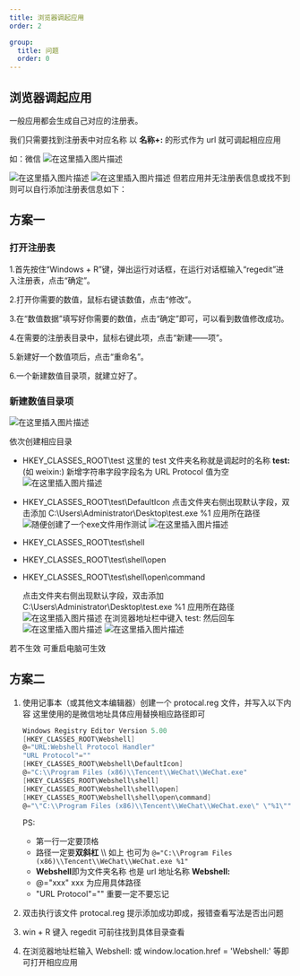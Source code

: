 ```yaml
---
title: 浏览器调起应用
order: 2

group:
  title: 问题
  order: 0
---
```


## 浏览器调起应用

一般应用都会生成自己对应的注册表。

我们只需要找到注册表中对应名称 以 **名称+:** 的形式作为 url 就可调起相应应用

如：微信
![在这里插入图片描述](https://img-blog.csdnimg.cn/390e169de9fc44df9903d064e9d05e5c.png)

![在这里插入图片描述](https://img-blog.csdnimg.cn/f49fdace27e74cd698a7113390b7f741.png)
![在这里插入图片描述](https://img-blog.csdnimg.cn/7ceca0653d5643c0b0f32962af53b208.png)
但若应用并无注册表信息或找不到则可以自行添加注册表信息如下：

## 方案一

### 打开注册表

1.首先按住“Windows + R”键，弹出运行对话框，在运行对话框输入“regedit”进入注册表，点击“确定”。

2.打开你需要的数值，鼠标右键该数值，点击“修改”。

3.在“数值数据”填写好你需要的数值，点击“确定”即可，可以看到数值修改成功。

4.在需要的注册表目录中，鼠标右键此项，点击“新建——项”。

5.新建好一个数值项后，点击“重命名”。

6.一个新建数值目录项，就建立好了。

### 新建数值目录项

![在这里插入图片描述](https://img-blog.csdnimg.cn/115b8c7c72e1417582e73513f78d9733.png)

依次创建相应目录

- HKEY_CLASSES_ROOT\test
  这里的 test 文件夹名称就是调起时的名称 **test:** (如 weixin:)
  新增字符串字段字段名为 URL Protocol 值为空
  ![在这里插入图片描述](https://img-blog.csdnimg.cn/ee914e0a753b459b82c30ace7d152e05.png#pic_center)
- HKEY_CLASSES_ROOT\test\DefaultIcon
  点击文件夹右侧出现默认字段，双击添加 C:\\Users\\Administrator\\Desktop\\test.exe %1 应用所在路径
  ![随便创建了一个exe文件用作测试](https://img-blog.csdnimg.cn/48e391e9b2b84e3493ba0529f1fc7f2f.png)
  ![在这里插入图片描述](https://img-blog.csdnimg.cn/a14a9ceeae6e42b2ae47170a93ea0485.png)
- HKEY_CLASSES_ROOT\test\shell
- HKEY_CLASSES_ROOT\test\shell\open
- HKEY_CLASSES_ROOT\test\shell\open\command

  点击文件夹右侧出现默认字段，双击添加 C:\\Users\\Administrator\\Desktop\\test.exe %1 应用所在路径
  ![在这里插入图片描述](https://img-blog.csdnimg.cn/1a336b13981044f683027bfb0fe26b1b.png)
  在浏览器地址栏中键入 test: 然后回车
  ![在这里插入图片描述](https://img-blog.csdnimg.cn/237ef5a514214f508834c4d89663a101.png)
  ![在这里插入图片描述](https://img-blog.csdnimg.cn/c511d39a02e4485ab1d5e6aa259fddaa.png)

若不生效 可重启电脑可生效

## 方案二

1. 使用记事本（或其他文本编辑器）创建一个 protocal.reg 文件，并写入以下内容
   这里使用的是微信地址具体应用替换相应路径即可

   ```c
   Windows Registry Editor Version 5.00
   [HKEY_CLASSES_ROOT\Webshell]
   @="URL:Webshell Protocol Handler"
   "URL Protocol"=""
   [HKEY_CLASSES_ROOT\Webshell\DefaultIcon]
   @="C:\\Program Files (x86)\\Tencent\\WeChat\\WeChat.exe"
   [HKEY_CLASSES_ROOT\Webshell\shell]
   [HKEY_CLASSES_ROOT\Webshell\shell\open]
   [HKEY_CLASSES_ROOT\Webshell\shell\open\command]
   @="\"C:\\Program Files (x86)\\Tencent\\WeChat\\WeChat.exe\" \"%1\""
   ```

   PS:

   - 第一行一定要顶格
   - 路径一定要**双斜杠** \\\ 如上 也可为 `@="C:\\Program Files (x86)\\Tencent\\WeChat\\WeChat.exe %1"`
   - **Webshell**即为文件夹名称 也是 url 地址名称 **Webshell:**
   - @="xxx" xxx 为应用具体路径
   - "URL Protocol"="" 重要一定不要忘记

2. 双击执行该文件 protocal.reg 提示添加成功即成，报错查看写法是否出问题
3. win + R 键入 regedit 可前往找到具体目录查看
4. 在浏览器地址栏输入 Webshell: 或 window.location.href = 'Webshell:' 等即可打开相应应用
